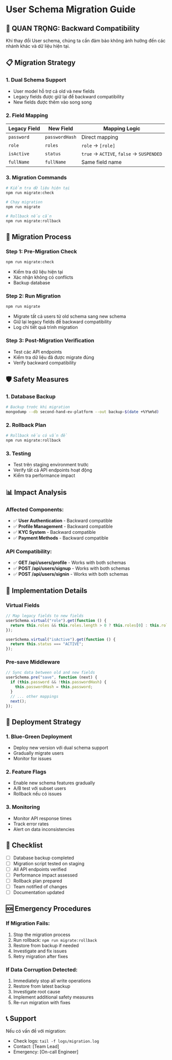 # User Schema Migration Guide

## 🚨 QUAN TRỌNG: Backward Compatibility

Khi thay đổi User schema, chúng ta cần đảm bảo không ảnh hưởng đến các nhánh khác và dữ liệu hiện tại.

## 📋 Migration Strategy

### 1. **Dual Schema Support**

- User model hỗ trợ cả old và new fields
- Legacy fields được giữ lại để backward compatibility
- New fields được thêm vào song song

### 2. **Field Mapping**

| **Legacy Field** | **New Field**  | **Mapping Logic**                        |
| ---------------- | -------------- | ---------------------------------------- |
| `password`       | `passwordHash` | Direct mapping                           |
| `role`           | `roles`        | `role` → `[role]`                        |
| `isActive`       | `status`       | `true` → `ACTIVE`, `false` → `SUSPENDED` |
| `fullName`       | `fullName`     | Same field name                          |

### 3. **Migration Commands**

```bash
# Kiểm tra dữ liệu hiện tại
npm run migrate:check

# Chạy migration
npm run migrate

# Rollback nếu cần
npm run migrate:rollback
```

## 🔄 Migration Process

### **Step 1: Pre-Migration Check**

```bash
npm run migrate:check
```

- Kiểm tra dữ liệu hiện tại
- Xác nhận không có conflicts
- Backup database

### **Step 2: Run Migration**

```bash
npm run migrate
```

- Migrate tất cả users từ old schema sang new schema
- Giữ lại legacy fields để backward compatibility
- Log chi tiết quá trình migration

### **Step 3: Post-Migration Verification**

- Test các API endpoints
- Kiểm tra dữ liệu đã được migrate đúng
- Verify backward compatibility

## 🛡️ Safety Measures

### **1. Database Backup**

```bash
# Backup trước khi migration
mongodump --db second-hand-ev-platform --out backup-$(date +%Y%m%d)
```

### **2. Rollback Plan**

```bash
# Rollback nếu có vấn đề
npm run migrate:rollback
```

### **3. Testing**

- Test trên staging environment trước
- Verify tất cả API endpoints hoạt động
- Kiểm tra performance impact

## 📊 Impact Analysis

### **Affected Components:**

- ✅ **User Authentication** - Backward compatible
- ✅ **Profile Management** - Backward compatible
- ✅ **KYC System** - Backward compatible
- ✅ **Payment Methods** - Backward compatible

### **API Compatibility:**

- ✅ **GET /api/users/profile** - Works with both schemas
- ✅ **POST /api/users/signup** - Works with both schemas
- ✅ **POST /api/users/signin** - Works with both schemas

## 🔧 Implementation Details

### **Virtual Fields**

```typescript
// Map legacy fields to new fields
userSchema.virtual("role").get(function () {
  return this.roles && this.roles.length > 0 ? this.roles[0] : this.role;
});

userSchema.virtual("isActive").get(function () {
  return this.status === "ACTIVE";
});
```

### **Pre-save Middleware**

```typescript
// Sync data between old and new fields
userSchema.pre("save", function (next) {
  if (this.password && !this.passwordHash) {
    this.passwordHash = this.password;
  }
  // ... other mappings
  next();
});
```

## 🚀 Deployment Strategy

### **1. Blue-Green Deployment**

- Deploy new version với dual schema support
- Gradually migrate users
- Monitor for issues

### **2. Feature Flags**

- Enable new schema features gradually
- A/B test với subset users
- Rollback nếu có issues

### **3. Monitoring**

- Monitor API response times
- Track error rates
- Alert on data inconsistencies

## 📝 Checklist

- [ ] Database backup completed
- [ ] Migration script tested on staging
- [ ] All API endpoints verified
- [ ] Performance impact assessed
- [ ] Rollback plan prepared
- [ ] Team notified of changes
- [ ] Documentation updated

## 🆘 Emergency Procedures

### **If Migration Fails:**

1. Stop the migration process
2. Run rollback: `npm run migrate:rollback`
3. Restore from backup if needed
4. Investigate and fix issues
5. Retry migration after fixes

### **If Data Corruption Detected:**

1. Immediately stop all write operations
2. Restore from latest backup
3. Investigate root cause
4. Implement additional safety measures
5. Re-run migration with fixes

## 📞 Support

Nếu có vấn đề với migration:

- Check logs: `tail -f logs/migration.log`
- Contact: [Team Lead]
- Emergency: [On-call Engineer]
